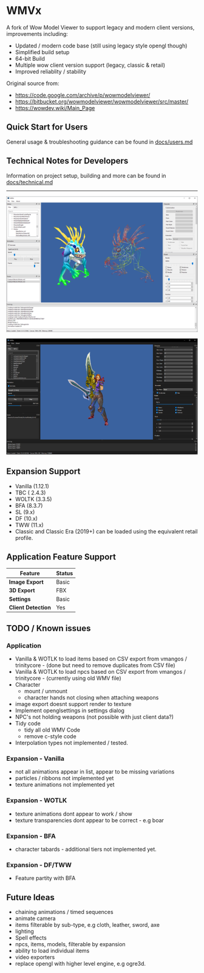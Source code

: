 # WMVx

A fork of Wow Model Viewer to support legacy and modern client versions, improvements including:

- Updated / modern code base (still using legacy style opengl though)
- Simplified build setup
- 64-bit Build
- Multiple wow client version support (legacy, classic & retail)
- Improved reliablity / stability

Original source from:
- https://code.google.com/archive/p/wowmodelviewer/
- https://bitbucket.org/wowmodelviewer/wowmodelviewer/src/master/
- https://wowdev.wiki/Main_Page

## Quick Start for Users
General usage & troubleshooting guidance can be found in [docs/users.md](/Docs/users.md)

## Technical Notes for Developers
Information on project setup, building and more can be found in [docs/technical.md](/Docs/technical.md)

----

![Screenshot](/Docs/img/screenshot.png "Screenshot")

![Screenshot 2](/Docs/img/screenshot_dark.png "Screenshot 2")

## Expansion Support
- Vanilla (1.12.1)
- TBC ( 2.4.3)
- WOLTK (3.3.5)
- BFA (8.3.7)
- SL (9.x)
- DF (10.x)
- TWW (11.x)
- Classic and Classic Era (2019+) can be loaded using the equivalent retail profile. 

## Application Feature Support

| Feature | Status |
|-------- |------- |
| __Image Export__ | Basic |
| __3D Export__ | FBX |
| __Settings__ | Basic |
| __Client Detection__ | Yes |

## TODO / Known issues

### Application
- Vanilla & WOTLK to load items based on CSV export from vmangos / trinitycore - (done but need to remove duplicates from CSV file)
- Vanilla & WOTLK to load npcs based on CSV export from vmangos / trinitycore - (currently using old WMV file)
- Character
    - mount / unmount
    - character hands not closing when attaching weapons
- image export doesnt support render to texture
- Implement openglsettings in settings dialog
- NPC's not holding weapons (not possible with just client data?)
- Tidy code
    - tidy all old WMV Code
    - remove c-style code
- Interpolation types not implemented / tested.

### Expansion - Vanilla
- not all animations appear in list, appear to be missing variations
- particles / ribbons not implemented yet
- texture animations not implemented yet

### Expansion - WOTLK
- texture animations dont appear to work / show
- texture transparencies dont appear to be correct - e.g boar
 
### Expansion - BFA
- character tabards - additional tiers not implemented yet.

### Expansion - DF/TWW
- Feature partity with BFA

## Future Ideas
- chaining animations / timed sequences
- animate camera
- items filterable by sub-type, e.g cloth, leather, sword, axe
- lighting
- Spell effects
- npcs, items, models, filterable by expansion
- ability to load individual items
- video exporters
- replace opengl with higher level engine, e.g ogre3d.
